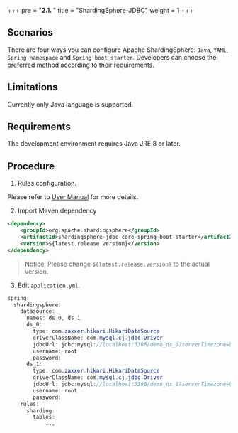 +++
pre = "<b>2.1. </b>"
title = "ShardingSphere-JDBC"
weight = 1
+++

## Scenarios

There are four ways you can configure Apache ShardingSphere: `Java`, `YAML`, `Spring namespace` and `Spring boot starter`. 
Developers can choose the preferred method according to their requirements. 

## Limitations

Currently only Java language is supported.

## Requirements

The development environment requires Java JRE 8 or later.

## Procedure

1. Rules configuration.

Please refer to [User Manual](/en/user-manual/shardingsphere-jdbc/) for more details.

2. Import Maven dependency

```xml
<dependency>
    <groupId>org.apache.shardingsphere</groupId>
    <artifactId>shardingsphere-jdbc-core-spring-boot-starter</artifactId>
    <version>${latest.release.version}</version>
</dependency>
```

> Notice: Please change `${latest.release.version}` to the actual version.



3. Edit `application.yml`.


```java
spring:
  shardingsphere:
    datasource:
      names: ds_0, ds_1
      ds_0:
        type: com.zaxxer.hikari.HikariDataSource
        driverClassName: com.mysql.cj.jdbc.Driver
        jdbcUrl: jdbc:mysql://localhost:3306/demo_ds_0?serverTimezone=UTC&useSSL=false&useUnicode=true&characterEncoding=UTF-8
        username: root
        password: 
      ds_1:
        type: com.zaxxer.hikari.HikariDataSource
        driverClassName: com.mysql.cj.jdbc.Driver
        jdbcUrl: jdbc:mysql://localhost:3306/demo_ds_1?serverTimezone=UTC&useSSL=false&useUnicode=true&characterEncoding=UTF-8
        username: root
        password: 
    rules:
      sharding:
        tables:
            ...
```

